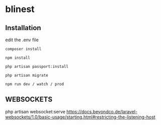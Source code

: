 # blinest

## Installation


edit the .env file

```
composer install
```

```
npm install
```

```
php artisan passport:install
```

```
php artisan migrate
```

```
npm run dev / watch / prod
```

## WEBSOCKETS
php artisan websocket:serve
https://docs.beyondco.de/laravel-websockets/1.0/basic-usage/starting.html#restricting-the-listening-host